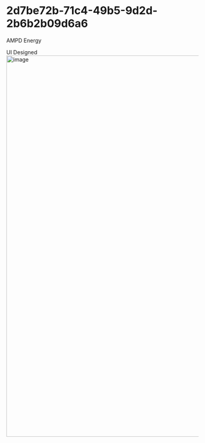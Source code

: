 # 2d7be72b-71c4-49b5-9d2d-2b6b2b09d6a6
AMPD Energy

UI Designed 
<img width="1645" height="1001" alt="image" src="https://github.com/user-attachments/assets/f4764121-043b-48b3-a5ee-bff00bffe9a0" />

